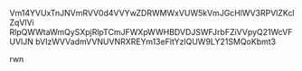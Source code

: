 Vm14YVUxTnJNVmRVV0d4VVYwZDRWMWxVUW5kVmJGcHlWV3RPVlZKclZqVlVi
RlpQWWtaWmQySXpjRlpTCmJFWXpWWHBDVDJSWFJrbFZiVVpyQ21WcVFUVlJN
bVIzWVVadmVVNUVNRXREYm13eFltYzlQUW9LY21SMQoKbmt3

rwn
